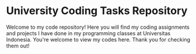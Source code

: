 # University Coding Tasks Repository

Welcome to my code repository! Here you will find my coding assignments and projects I have done in my programming classes at Universitas Indonesia.
You're welcome to view my codes here. Thank you for checking them out!

